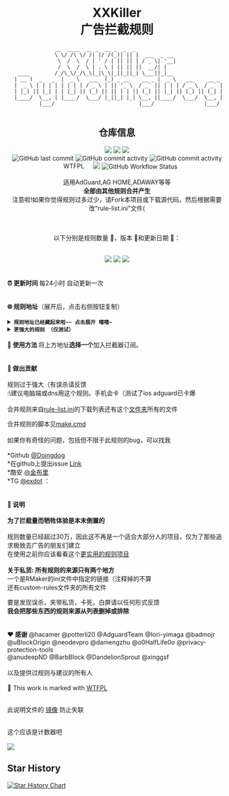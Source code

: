 <h1 align="center">XXKiller<br>广告拦截规则</h1>
<div align="center">

```
              __  ____  __ _  __ _  _  _                            
              \ \/ /\ \/ /| |/ /(_)| || |  ___  _ __                
               \  /  \  / | ' / | || || | / _ \| '__|               
               /  \  /  \ | . \ | || || ||  __/| |                  
  ____        /_/\_\/_/\_\|_|\_\|_||_||_| \___||_|__                
 | __ )  _   _  |  _ \   ___  (_) _ __    __ _ |  _ \   ___    __ _ 
 |  _ \ | | | | | | | | / _ \ | || '_ \  / _` || | | | / _ \  / _` |
 | |_) || |_| | | |_| || (_) || || | | || (_| || |_| || (_) || (_| |
 |____/  \__, | |____/  \___/ |_||_| |_| \__, ||____/  \___/  \__, |
         |___/                           |___/                |___/ 
         
 ```
<h2 align="center">仓库信息</h2>
<img src='https://img.shields.io/github/stars/DoingDog/XXKiller?color=yellow&style=flat-square'>
<img src='https://img.shields.io/github/forks/DoingDog/XXKiller?color=orange&style=flat-square'>
<img src='https://img.shields.io/github/issues/DoingDog/XXKiller?color=green&style=flat-square'>
<br>
<img alt="GitHub last commit" src="https://img.shields.io/github/last-commit/DoingDog/XXKiller/main?style=flat-square">
<img alt="GitHub commit activity" src="https://img.shields.io/github/commit-activity/w/DoingDog/XXKiller/main?style=flat-square">  
<img alt="GitHub commit activity" src="https://data.jsdelivr.com/v1/package/gh/DoingDog/XXKiller/badge?style=rounded&style=flat-square">  
<br>
<a href="http://www.wtfpl.net/"><img
       src="http://www.wtfpl.net/wp-content/uploads/2012/12/wtfpl-badge-4.png"
       width="80" height="15" alt="WTFPL" /></a>
<img src="https://img.shields.io/github/languages/code-size/DoingDog/XXKiller?color=blueviolet&style=flat-square">
<img alt="GitHub Workflow Status" src="https://img.shields.io/github/workflow/status/DoingDog/XXKiller/cron%20update?style=flat-square">
</div>
<div align="center">
<br>适用AdGuard,AG HOME,ADAWAY等等<br/><strong>
全部由其他规则合并产生<br/></strong>
注意啦!如果你觉得规则过多过少，请Fork本项目或下载源代码，然后根据需要改“rule-list.ini”文件(<br/><br/>
<br/>

以下分别是规则数量 🧮，版本 📃和更新日期 📅： <br/> <br/></div>
<div align="center">
<img src='https://img.shields.io/endpoint?url=https://raw.githubusercontent.com/DoingDog/XXKiller/main/changelog/w/num&style=flat-square'>
<img src='https://img.shields.io/endpoint?url=https://raw.githubusercontent.com/DoingDog/XXKiller/main/changelog/w/ver&style=flat-square'>
<img src='https://img.shields.io/endpoint?url=https://raw.githubusercontent.com/DoingDog/XXKiller/main/changelog/w/date&style=flat-square'>
</div>
<strong><br><br>⏰ 更新时间 </strong>每24小时 自动更新一次<br/><br/><br/>
<strong>🌐 规则地址</strong>（展开后，点击右侧按钮复制）<br/><br/>
<details><summary><strong><code>规则地址已经藏起来啦~~ 点击展开 嘻嘻~</code></strong></summary></code>
<br>  

美国 Github raw（无更新延迟） （国内需代理 下载用时 2秒）   
```
https://raw.githubusercontent.com/DoingDog/XXKiller/main/w.txt
```
泛播 Cloudflare（无更新延迟） （建议 稳定，下载用时 10秒）   
```
https://p.xxoo.skin/w.txt
```
中国香港 iQ Raw（少量更新延迟） （建议 不稳定，下载用时 4秒）
```
https://raw.iqiq.io/DoingDog/XXKiller/main/w.txt
```
国际 jsdelivr（12小时更新延迟） （稳定，下载用时 18秒）  
```
https://gcore.jsdelivr.net/gh/DoingDog/XXKiller@main/w.txt
```
日本 ghproxy（12小时更新延迟） （不稳定，下载用时 20秒） 
```
https://ghproxy.com/https://raw.githubusercontent.com/DoingDog/XXKiller/main/w.txt
```
<br><br>--------------------

</details>
<details><summary><strong><code>更强大的规则 （仅测试）</code></strong></summary></code>
<br><br>将上述规则链接最后的 w.txt 换成 f.txt 可以得到更强大的规则（Full）
<br><br>合并 w.txt 与一些激进的规则
<br><br>可能引起严重卡顿，死机。仅供测试使用。
<br><br>--------------------
</details>
<br/><strong>🚗 使用方法 </strong>将上方地址<strong>选择一个</strong>加入拦截器订阅。<br/>
<br/><br/>
<strong>🤝 做出贡献<br></strong><br>
规则过于强大（有误杀请反馈<br/>:\建议电脑端或dns用这个规则。手机会卡（测试了ios adguard已卡爆<br/>
<br/>
合并规则来自<a href=https://github.com/DoingDog/XXKiller/blob/mae/RMaker/w/rule-list.ini>rule-list.ini</a>的下载列表还有这个<a href=https://github.com/DoingDog/XXKiller/tree/mae/RMaker/w/custom-rules>文件夹</a>所有的文件<br/>

合并规则的脚本见<a href=https://github.com/DoingDog/XXKiller/blob/mae/RMaker/make.cmd>make.cmd</a><br/><br/>
如果你有奇怪的问题，包括但不限于此规则的bug，可以找我<br>
<br>*Github [@Doingdog](https://github.com/DoingDog) 
<br>*在github上提出issue [Link](https://github.com/DoingDog/XXKiller/issues/new/choose)
<br>*酷安 [@金布里](http://www.coolapk.com/u/3410257) 
<br>*TG [@exdot](https://t.me/exdot) ：\
  <br/><br/><strong>🚧 说明</strong><br/><br>
<strong>为了拦截量而牺牲体验是本末倒置的</strong><br><br>规则数量已经超过30万，因此这不再是一个适合大部分人的项目，仅为了那些追求极致去广告的朋友们建立<br/>
  在使用之前你应该看看这个<a href=https://github.com/Cats-Team/AdRules>更实用的规则项目</a><br/>
<br/><strong>关于私货: 所有规则的来源只有两个地方<br/></strong>
一个是RMaker的ini文件中指定的链接（注释掉的不算<br/>
还有custom-rules文件夹的所有文件<br/>

要是发现误杀，夹带私货，卡死，白屏请以任何形式反馈<br/>
<strong>我会把那些东西的规则来源从列表删掉或排除<br/></strong><br/><br/>
<strong>❤️ 感谢</strong> @hacamer @potterli20 @AdguardTeam @Iori-yimaga @badmojr <br>
@uBlockOrigin @neodevpro @damengzhu @o0HalfLife0o @privacy-protection-tools<br>
@anudeepND @BarbBlock @DandelionSprout @xinggsf<br>
<br>以及提供过规则与建议的所有人
<br><br>📄 This work is marked with <a href="http://www.wtfpl.net/" target="_blank" rel="license noopener noreferrer" style="display:inline-block;">WTFPL</a>

<br>此说明文件的 <a href=https://hub.gitslow.tk/DoingDog/XXKiller/blob/mae/README.md>镜像</a> 防止失联

<br/>这个应该是计数器吧<br/><br/>
![](https://count.getloli.com/get/@xx?theme=asoul)
## Star History

[![Star History Chart](https://api.star-history.com/svg?repos=doingdog/xxkiller&type=Timeline)](https://star-history.com/#doingdog/xxkiller&Timeline)

